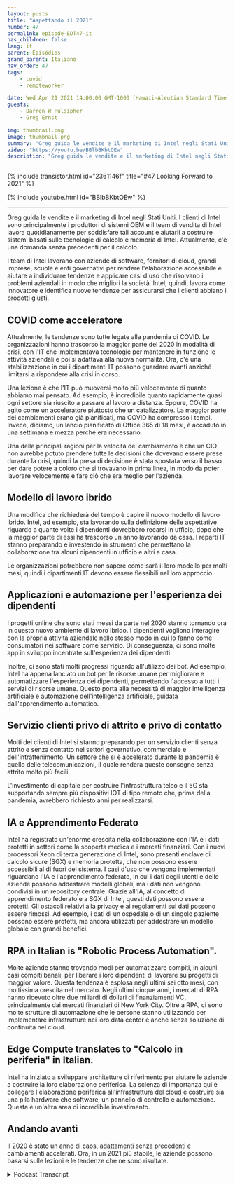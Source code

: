 ```yaml
---
layout: posts
title: "Aspettando il 2021"
number: 47
permalink: episode-EDT47-it
has_children: false
lang: it
parent: Episódios
grand_parent: Italiano
nav_order: 47
tags:
    - covid
    - remoteworker

date: Wed Apr 21 2021 14:00:00 GMT-1000 (Hawaii-Aleutian Standard Time)
guests:
    - Darren W Pulsipher
    - Greg Ernst

img: thumbnail.png
image: thumbnail.png
summary: "Greg guida le vendite e il marketing di Intel negli Stati Uniti. I clienti di Intel sono principalmente i produttori di sistemi OEM e la forza vendita di Intel lavora quotidianamente per assistere tali account e aiutarli a costruire sistemi basati sulle tecnologie di calcolo e memoria di Intel. Attualmente c'è una richiesta senza precedenti per il calcolo. Le squadre di Intel collaborano con aziende software, fornitori di cloud, aziende Fortune 1000, scuole e agenzie governative per rendere accessibile il calcolo e aiutare a identificare tendenze e applicare casi d'uso che risolvano i problemi aziendali in modo che si migliori la società. Intel, quindi, opera come innovatrice di tendenza e identifica nuove tendenze per assicurarsi che i clienti abbiano i prodotti giusti."
video: "https://youtu.be/BBlbBKbtOEw"
description: "Greg guida le vendite e il marketing di Intel negli Stati Uniti. I clienti di Intel sono principalmente i produttori di sistemi OEM e la forza vendita di Intel lavora quotidianamente per assistere tali account e aiutarli a costruire sistemi basati sulle tecnologie di calcolo e memoria di Intel. Attualmente c'è una richiesta senza precedenti per il calcolo. Le squadre di Intel collaborano con aziende software, fornitori di cloud, aziende Fortune 1000, scuole e agenzie governative per rendere accessibile il calcolo e aiutare a identificare tendenze e applicare casi d'uso che risolvano i problemi aziendali in modo che si migliori la società. Intel, quindi, opera come innovatrice di tendenza e identifica nuove tendenze per assicurarsi che i clienti abbiano i prodotti giusti."
---
```


<div>
{% include transistor.html id="2361146f" title="#47 Looking Forward to 2021" %}

{% include youtube.html id="BBlbBKbtOEw" %}
</div>

---

Greg guida le vendite e il marketing di Intel negli Stati Uniti. I clienti di Intel sono principalmente i produttori di sistemi OEM e il team di vendita di Intel lavora quotidianamente per soddisfare tali account e aiutarli a costruire sistemi basati sulle tecnologie di calcolo e memoria di Intel. Attualmente, c'è una domanda senza precedenti per il calcolo.

I team di Intel lavorano con aziende di software, fornitori di cloud, grandi imprese, scuole e enti governativi per rendere l'elaborazione accessibile e aiutare a individuare tendenze e applicare casi d'uso che risolvano i problemi aziendali in modo che migliori la società. Intel, quindi, lavora come innovatore e identifica nuove tendenze per assicurarsi che i clienti abbiano i prodotti giusti.

## COVID come acceleratore

Attualmente, le tendenze sono tutte legate alla pandemia di COVID. Le organizzazioni hanno trascorso la maggior parte del 2020 in modalità di crisi, con l'IT che implementava tecnologie per mantenere in funzione le attività aziendali e poi si adattava alla nuova normalità. Ora, c'è una stabilizzazione in cui i dipartimenti IT possono guardare avanti anziché limitarsi a rispondere alla crisi in corso.

Una lezione è che l'IT può muoversi molto più velocemente di quanto abbiamo mai pensato. Ad esempio, è incredibile quanto rapidamente quasi ogni settore sia riuscito a passare al lavoro a distanza. Eppure, COVID ha agito come un acceleratore piuttosto che un catalizzatore. La maggior parte dei cambiamenti erano già pianificati, ma COVID ha compresso i tempi. Invece, diciamo, un lancio pianificato di Office 365 di 18 mesi, è accaduto in una settimana e mezza perché era necessario.

Una delle principali ragioni per la velocità del cambiamento è che un CIO non avrebbe potuto prendere tutte le decisioni che dovevano essere prese durante la crisi, quindi la presa di decisione è stata spostata verso il basso per dare potere a coloro che si trovavano in prima linea, in modo da poter lavorare velocemente e fare ciò che era meglio per l'azienda.

## Modello di lavoro ibrido

Una modifica che richiederà del tempo è capire il nuovo modello di lavoro ibrido. Intel, ad esempio, sta lavorando sulla definizione delle aspettative riguardo a quante volte i dipendenti dovrebbero recarsi in ufficio, dopo che la maggior parte di essi ha trascorso un anno lavorando da casa. I reparti IT stanno preparando e investendo in strumenti che permettano la collaborazione tra alcuni dipendenti in ufficio e altri a casa.

Le organizzazioni potrebbero non sapere come sarà il loro modello per molti mesi, quindi i dipartimenti IT devono essere flessibili nel loro approccio.

## Applicazioni e automazione per l'esperienza dei dipendenti

I progetti online che sono stati messi da parte nel 2020 stanno tornando ora in questo nuovo ambiente di lavoro ibrido. I dipendenti vogliono interagire con la propria attività aziendale nello stesso modo in cui lo fanno come consumatori nei software come servizio. Di conseguenza, ci sono molte app in sviluppo incentrate sull'esperienza dei dipendenti.

Inoltre, ci sono stati molti progressi riguardo all'utilizzo dei bot. Ad esempio, Intel ha appena lanciato un bot per le risorse umane per migliorare e automatizzare l'esperienza dei dipendenti, permettendo l'accesso a tutti i servizi di risorse umane. Questo porta alla necessità di maggior intelligenza artificiale e automazione dell'intelligenza artificiale, guidata dall'apprendimento automatico.

## Servizio clienti privo di attrito e privo di contatto

Molti dei clienti di Intel si stanno preparando per un servizio clienti senza attrito e senza contatto nei settori governativo, commerciale e dell'intrattenimento. Un settore che si è accelerato durante la pandemia è quello delle telecomunicazioni, il quale renderà queste consegne senza attrito molto più facili.

L'investimento di capitale per costruire l'infrastruttura telco e il 5G sta supportando sempre più dispositivi IOT di tipo remoto che, prima della pandemia, avrebbero richiesto anni per realizzarsi.

## IA e Apprendimento Federato

Intel ha registrato un'enorme crescita nella collaborazione con l'IA e i dati protetti in settori come la scoperta medica e i mercati finanziari. Con i nuovi processori Xeon di terza generazione di Intel, sono presenti enclave di calcolo sicure (SGX) e memoria protetta, che non possono essere accessibili al di fuori del sistema. I casi d'uso che vengono implementati riguardano l'IA e l'apprendimento federato, in cui i dati degli utenti e delle aziende possono addestrare modelli globali, ma i dati non vengono condivisi in un repository centrale. Grazie all'IA, al concetto di apprendimento federato e a SGX di Intel, questi dati possono essere protetti. Gli ostacoli relativi alla privacy e ai regolamenti sui dati possono essere rimossi. Ad esempio, i dati di un ospedale o di un singolo paziente possono essere protetti, ma ancora utilizzati per addestrare un modello globale con grandi benefici.

## RPA in Italian is "Robotic Process Automation".

Molte aziende stanno trovando modi per automatizzare compiti, in alcuni casi compiti banali, per liberare i loro dipendenti di lavorare su progetti di maggior valore. Questa tendenza è esplosa negli ultimi sei otto mesi, con moltissima crescita nel mercato. Negli ultimi cinque anni, i mercati di RPA hanno ricevuto oltre due miliardi di dollari di finanziamenti VC, principalmente dai mercati finanziari di New York City. Oltre a RPA, ci sono molte strutture di automazione che le persone stanno utilizzando per implementare infrastrutture nei loro data center e anche senza soluzione di continuità nel cloud.

## Edge Compute translates to "Calcolo in periferia" in Italian.

Intel ha iniziato a sviluppare architetture di riferimento per aiutare le aziende a costruire la loro elaborazione periferica. La scienza di importanza qui è collegare l'elaborazione periferica all'infrastruttura del cloud e costruire sia una pila hardware che software, un pannello di controllo e automazione. Questa è un'altra area di incredibile investimento.

## Andando avanti

Il 2020 è stato un anno di caos, adattamenti senza precedenti e cambiamenti accelerati. Ora, in un 2021 più stabile, le aziende possono basarsi sulle lezioni e le tendenze che ne sono risultate.



<details>
<summary> Podcast Transcript </summary>

<p></p>

</details>
